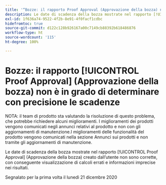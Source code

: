 ```yaml
---
title: '“Bozze: il rapporto Proof Approval (Approvazione della bozza) non è in grado di determinare con precisione le scadenze”'
description: Le date di scadenza della bozza mostrate nel rapporto [!UICONTROL Proof Approval] (Approvazione della bozza) creato dall’utente non sono corrette, con conseguente visualizzazione di calcoli errati e informazioni imprecise nei risultati.
exl-id: 1f636a74-9522-4f2b-8e91-4f0facf1cdbc
hidefromtoc: true
source-git-commit: d122c128b926167a00c7149cb88392b618486876
workflow-type: ht
source-wordcount: '115'
ht-degree: 100%

---
```


# Bozze: il rapporto [!UICONTROL Proof Approval] (Approvazione della bozza) non è in grado di determinare con precisione le scadenze

NOTA: il team di prodotto sta valutando la risoluzione di questo problema, che potrebbe richiedere alcuni miglioramenti. I miglioramenti dei prodotti vengono comunicati negli annunci relativi al prodotto e non con gli aggiornamenti di manutenzione.I miglioramenti delle funzionalità del prodotto vengono comunicati nella sezione Annunci sui prodotti e non tramite gli aggiornamenti di manutenzione.

Le date di scadenza della bozza mostrate nel rapporto [!UICONTROL Proof Approval] (Approvazione della bozza) creato dall’utente non sono corrette, con conseguente visualizzazione di calcoli errati e informazioni imprecise nei risultati.

Segnalato per la prima volta il lunedì 21 dicembre 2020
